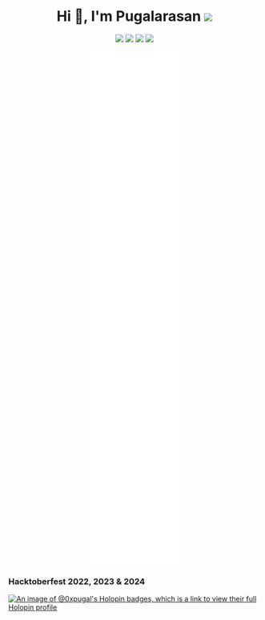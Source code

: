 <h1 align="center">Hi 👋, I'm Pugalarasan <image><img src="https://github.com/user-attachments/assets/646e7bf9-c11f-4b28-b72f-3305396d3444" width="45"> </image></h1> 

<p align="center">
  <a href="https://twitter.com/0xpugal"><img src="https://img.shields.io/badge/-%400xpugal-blue?style=for-the-badge&logo=x&logoColor=00AEFF&labelColor=black&color=black"></a>
  <a href="https://www.linkedin.com/in/0xpugal/"><img src="https://img.shields.io/badge/-0xPugal-blue?style=for-the-badge&logo=Linkedin&logoColor=00AEFF&labelColor=black&color=black"></a>
  <a href="https://0xpugal.github.io/"><img src="https://img.shields.io/badge/0xpugal.github.io-0078D4?style=for-the-badge&logo=Google-Chrome&logoColor=00AEFF&labelColor=black&color=black"></a>
  <a href="https://instagram.com/0xpugal"><img src="https://img.shields.io/badge/0xpugal-0078D4?style=for-the-badge&logo=instagram&logoColor=00AEFF&labelColor=black&color=black"></a>

</p>

<p align="center" width="100%"><a href="https://github.com/0xPugal"><img src="./github-metrics.svg"></a></p>

### Hacktoberfest 2022, 2023 & 2024
[![An image of @0xpugal's Holopin badges, which is a link to view their full Holopin profile](https://holopin.me/0xpugal)](https://holopin.io/@0xpugal)
